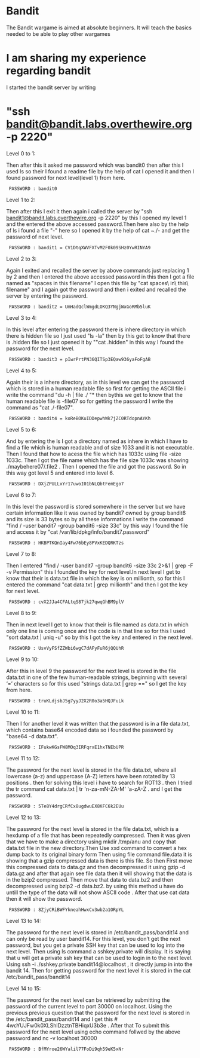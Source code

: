 # Bandit

The Bandit wargame is aimed at absolute beginners. 
It will teach the basics needed to be able to play other wargames




# I am sharing my experience regarding bandit

I started the bandit server by writing

# "ssh bandit@bandit.labs.overthewire.org -p 2220"

Level 0 to 1:

Then after this it asked me password which was bandit0 then after this I used ls so their I found a readme file by the help of cat I opened it and then I found password for next level(level 1) from here.

     PASSWORD : bandit0

Level 1 to 2:

Then after this I exit it then again i called the server by "ssh bandit1@bandit.labs.overthewire.org -p 2220" by this I opened my level 1 and the entered the above accessed password.Then here also by the help of ls i found a file "-" here so I opened it by the help of cat ~./- and get the password of next level.

     PASSWORD : bandit1 = CV1DtqXWVFXTvM2F0k09SHz0YwRINYA9

Level 2 to 3:

Again I exited and recalled the server by above commands just replacing 1 by 2 and then I entered the above accessed password in this then I got a file named as "spaces in this filename" I open this file by "cat spaces\ in\ this\ filename" and I again got the password and then i exited and recalled the server by entering the password.

     PASSWORD : bandit2 = UmHadQclWmgdLOKQ3YNgjWxGoRMb5luK

Level 3 to 4:

In this level after entering the password there is inhere directory in which there is hidden file so I just used "ls -la" then by this get to know that there is .hidden file so I just opened it by ""cat .hidden" in this way I found the password for the next level.

     PASSWORD : bandit3 = pIwrPrtPN36QITSp3EQaw936yaFoFgAB

Level 4 to 5:

Again their is a inhere directory, as in this level we can get the password which is stored in a human readable file so first for getting the ASCII file i write the command "du -h | file ./ "* then bythis we get to know that the human readable file is -file07 so for getting the password I write the command as "cat ./-file07".

     PASSWORD : bandit4 = koReBOKuIDDepwhWk7jZC0RTdopnAYKh
     
Level 5 to 6:

And by entering the ls I got a directory named as inhere in which I have to find a file which is human readable and of size 1033 and it is not executable. Then I found that how to acess the file which has 1033c using file -size 1033c. Then I got the file name which has the file size 1033c was showing ./maybehere07/.file2 . Then I opened the file and got the password.
So in this way got level 5 and entered into level 6.

     PASSWORD : DXjZPULLxYr17uwoI01bNLQbtFemEgo7
     
Level 6 to 7:

In this level the password is stored somewhere in the server but we have certain information like it was owned by bandit7 owned by group bandit6 and its size is 33 bytes so by all these informations I write the command "find / -user bandit7 -group bandit6 -size 33c" by this way I found the file and access it by "cat /var/lib/dpkg/info/bandit7.password"

     PASSWORD : HKBPTKQnIay4Fw76bEy8PVxKEDQRKTzs

Level 7 to 8:

Then I entered "find / -user bandit7 -group bandit6 -size 33c 2>&1 | grep -F -v Permission" this I founded the key for next level.In next level I get to know that their is data.txt file in which the key is on millionth, so for this I entered the command "cat data.txt | grep millionth" and then I got the key for next level.

     PASSWORD : cvX2JJa4CFALtqS87jk27qwqGhBM9plV

Level 8 to 9:

Then in next level I get to know that their is file named as data.txt in which only one line is coming once and the code is in that line so for this I used "sort data.txt | uniq -u" so by this I got the key and entered in the next level.

     PASSWORD : UsvVyFSfZZWbi6wgC7dAFyFuR6jQQUhR
     
Level 9 to 10:

After this in level 9 the password for the next level is stored in the file data.txt in one of the few human-readable strings, beginning with several ‘=’ characters so for this used "strings data.txt | grep ==" so I get the key from here.

     PASSWORD : truKLdjsbJ5g7yyJ2X2R0o3a5HQJFuLk
     
Level 10 to 11:

Then I for another level it was written that the password is in a file data.txt, which contains base64 encoded data so i founded the password by "base64 -d data.txt".

     PASSWORD : IFukwKGsFW8MOq3IRFqrxE1hxTNEbUPR
     
Level 11 to 12:

The password for the next level is stored in the file data.txt, where all lowercase (a-z) and uppercase (A-Z) letters have been rotated by 13 positions . then for solving this level i have to search for ROT13 . then I tried the tr command 
cat data.txt | tr 'n-za-mN-ZA-M' 'a-zA-Z . and I get the password.

     PASSWORD : 5Te8Y4drgCRfCx8ugdwuEX8KFC6k2EUu
     
Level 12 to 13:

The password for the next level is stored in the file data.txt, which is a hexdump of a file that has been repeatedly compressed. Then it was given that we have to make a directory using mkdir /tmp/anu and copy that data.txt file in the new directory.Then Use xxd command to convert a hex dump back to its original binary form Then using file command file.data it is showing that a gzip compressed data is there is this file. So then First move this compressed data to data.gz and then decompressed it using gzip -d data.gz and after that again see file data then it will showing that the data is in the bzip2 compressed. Then move that data to data.bz2 and then decompressed using bzip2 -d data.bz2. 
by using this method u have do untill the type of the data will not show ASCII code . 
After that use cat data then it will show the password.

     PASSWORD : 8ZjyCRiBWFYkneahHwxCv3wb2a1ORpYL
     
Level 13 to 14:

The password for the next level is stored in /etc/bandit_pass/bandit14 and can only be read by user bandit14. For this level, you don’t get the next password, but you get a private SSH key that can be used to log into the next level.
Then using ls command a sshkey.private will display. It is saying that u will get a private ssh key that can be used to login in to the next level.
Using ssh -i ./sshkey.private bandit14@localhost , it directly jump in into the bandit 14.
Then for getting password for the next level it is stored in the cat /etc/bandit_pass/bandit14

Level 14 to 15:

The password for the next level can be retrieved by submitting the password of the current level to port 30000 on localhost. Using the previous previous question that the password for the next level is stored in the /etc/bandit_pass/bandit14 and I get this # 4wcYUJFw0k0XLShlDzztnTBHiqxU3b3e .
After that To submit this password for the next level using echo command follwed by the above password and nc -v localhost 30000

     PASSWORD : BfMYroe26WYalil77FoDi9qh59eK5xNr

